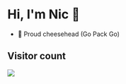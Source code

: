 # Hi, I'm Nic 🖖

-   🧀 Proud cheesehead (Go Pack Go)

## Visitor count

<img src="https://profile-counter.glitch.me/wisconic/count.svg" />

